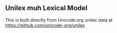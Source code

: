 Unilex muh Lexical Model
----------------------

This is built directly from Unicode.org unilex data at
https://github.com/unicode-org/unilex
